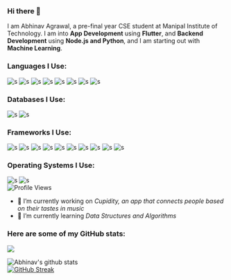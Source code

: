 ### Hi there 👋
I am Abhinav Agrawal, a pre-final year CSE student at Manipal Institute of Technology. I am into **App Development** using **Flutter**, and **Backend Development** using **Node.js and Python**, and I am starting out with **Machine Learning**.
<!-- 
![s](https://img.shields.io/badge/OS-Windows/Linux-informational?style=flat&logo=L1&logoColor=white&color=2bbc8a)
![s](https://img.shields.io/badge/Editor-VSCode-informational?style=flat&logo=<LOGO_NAME>&logoColor=white&color=2bbc8a)
![s](https://img.shields.io/badge/Code-Dart-informational?style=flat&logo=<LOGO_NAME>&logoColor=white&color=2bbc8a)
![s](https://img.shields.io/badge/Code-Java-informational?style=flat&logo=<LOGO_NAME>&logoColor=white&color=2bbc8a)
![s](https://img.shields.io/badge/Code-Python-informational?style=flat&logo=<LOGO_NAME>&logoColor=white&color=2bbc8a)
![s](https://img.shields.io/badge/Code-C-informational?style=flat&logo=<LOGO_NAME>&logoColor=white&color=2bbc8a)
![s](https://img.shields.io/badge/Code-C++-informational?style=flat&logo=<LOGO_NAME>&logoColor=white&color=2bbc8a)   -->
### Languages I Use:   
![s](https://img.shields.io/badge/Python-FFD43B?style=for-the-badge&logo=python&logoColor=darkgreen)
![s](https://img.shields.io/badge/C-00599C?style=for-the-badge&logo=c&logoColor=white)
![s](https://img.shields.io/badge/C%2B%2B-00599C?style=for-the-badge&logo=c%2B%2B&logoColor=white)
![s](https://img.shields.io/badge/Java-ED8B00?style=for-the-badge&logo=java&logoColor=white)
![s](https://img.shields.io/badge/Dart-0175C2?style=for-the-badge&logo=dart&logoColor=white)
![s](https://img.shields.io/badge/Numpy-777BB4?style=for-the-badge&logo=numpy&logoColor=white)
![s](https://img.shields.io/badge/Pandas-2C2D72?style=for-the-badge&logo=pandas&logoColor=white)
![s](https://img.shields.io/badge/json-5E5C5C?style=for-the-badge&logo=json&logoColor=white)  

### Databases I Use:  
![s](https://img.shields.io/badge/MySQL-00000F?style=for-the-badge&logo=mysql&logoColor=white)
![s](https://img.shields.io/badge/MongoDB-white?style=for-the-badge&logo=mongodb&logoColor=4EA94B)

### Frameworks I Use:
![s](https://img.shields.io/badge/Flutter-02569B?style=for-the-badge&logo=flutter&logoColor=white)
![s](https://img.shields.io/badge/Node.js-339933?style=for-the-badge&logo=nodedotjs&logoColor=white)
![s](https://img.shields.io/badge/Express.js-000000?style=for-the-badge&logo=express&logoColor=white)
![s](https://img.shields.io/badge/Jupyter-F37626.svg?&style=for-the-badge&logo=Jupyter&logoColor=white)
![s](https://img.shields.io/badge/Flask-000000?style=for-the-badge&logo=flask&logoColor=white)
![s](https://img.shields.io/badge/firebase-ffca28?style=for-the-badge&logo=firebase&logoColor=black)
![s](https://img.shields.io/badge/Git-F05032?style=for-the-badge&logo=git&logoColor=white)
![s](https://img.shields.io/badge/Postman-FF6C37?style=for-the-badge&logo=Postman&logoColor=white)
![s](https://img.shields.io/badge/Google_Cloud-4285F4?style=for-the-badge&logo=google-cloud&logoColor=white)
![s](https://img.shields.io/badge/Heroku-430098?style=for-the-badge&logo=heroku&logoColor=white)

### Operating Systems I Use:  
![s](https://img.shields.io/badge/Windows-0078D6?style=for-the-badge&logo=windows&logoColor=white)
![s](https://img.shields.io/badge/Ubuntu-E95420?style=for-the-badge&logo=ubuntu&logoColor=white)  
![Profile Views](https://komarev.com/ghpvc/?username=skully-coder&label=Profile+Views)

- 🔭 I’m currently working on *Cupidity, an app that connects people based on their tastes in music*
- 🌱 I’m currently learning *Data Structures and Algorithms*

### Here are some of my GitHub stats: 
<img align="center" src="https://github-readme-stats.vercel.app/api/top-langs/?username=skully-coder&theme=dark" /> 

![Abhinav's github stats](https://github-readme-stats.vercel.app/api?username=skully-coder&show_icons=true&theme=radical)  
[![GitHub Streak](http://github-readme-streak-stats.herokuapp.com?user=skully-coder&theme=dark)](https://git.io/streak-stats)




<!--
**skully-coder/skully-coder** is a ✨ _special_ ✨ repository because its `README.md` (this file) appears on your GitHub profile.
-->

